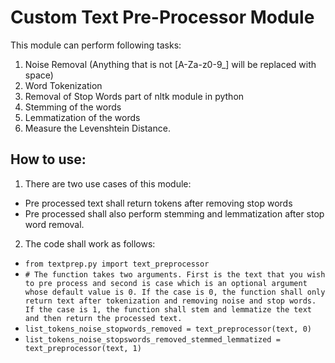 # Custom Text Pre-Processor Module

This module can perform following tasks:
1. Noise Removal (Anything that is not [A-Za-z0-9_] will be replaced with space)
2. Word Tokenization
3. Removal of Stop Words part of nltk module in python
4. Stemming of the words
5. Lemmatization of the words
6. Measure the Levenshtein Distance.

## How to use:

1. There are two use cases of this module:
  * Pre processed text shall return tokens after removing stop words
  * Pre processed shall also perform stemming and lemmatization after stop word removal.
2. The code shall work as follows:
  * `from textprep.py import text_preprocessor`
  * `# The function takes two arguments. First is the text that you wish to pre process and second is case which is an optional argument whose default value is 0. If the case is 0, the function shall only return text after tokenization and removing noise and stop words. If the case is 1, the function shall stem and lemmatize the text and then return the processed text.`
  * `list_tokens_noise_stopwords_removed = text_preprocessor(text, 0)`
  * `list_tokens_noise_stopswords_removed_stemmed_lemmatized = text_preprocessor(text, 1)` 
